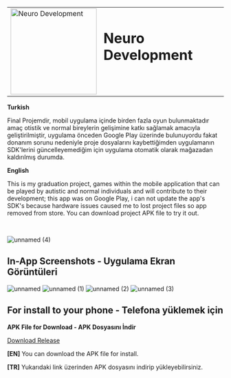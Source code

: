 <table>
  <tr>
    <td>
      <img src="https://github.com/kaanduzbastilar/NeuroDevelopment/assets/70735387/e2a3e83e-b5a0-4d44-a9d3-68cc2f1f5973" alt="Neuro Development" style="width: 200px;">
    </td>
    <td>
      <h1 style="margin-top: 0;">Neuro Development</h1>
    </td>
  </tr>
</table>


**Turkish**

Final Projemdir, mobil uygulama içinde birden fazla oyun bulunmaktadır amaç otistik ve normal bireylerin gelişimine katkı sağlamak amacıyla geliştirilmiştir, uygulama önceden Google Play
üzerinde bulunuyordu fakat donanım sorunu nedeniyle proje dosyalarını kaybettiğimden uygulamanın SDK'lerini güncelleyemediğim için uygulama otomatik olarak mağazadan kaldırılmış durumda.

**English**

This is my graduation project, games within the mobile application that can be played by autistic and normal individuals and will contribute to their development; this app was on Google Play, i can not update the app's SDK's because hardware issues caused me to lost project files so app removed from store.
You can download project APK file to try it out.




<br>


![unnamed (4)](https://github.com/kaanduzbastilar/NeuroDevelopment/assets/70735387/42cd6875-1ec3-463d-ad51-e1613f6b3171)


## In-App Screenshots - Uygulama Ekran Görüntüleri

![unnamed](https://github.com/kaanduzbastilar/NeuroDevelopment/assets/70735387/5b0027fe-a5b0-4d84-a71a-f0eaa65bd691)
![unnamed (1)](https://github.com/kaanduzbastilar/NeuroDevelopment/assets/70735387/9b15c395-8cb2-4dad-9961-26e018839cad)
![unnamed (2)](https://github.com/kaanduzbastilar/NeuroDevelopment/assets/70735387/3c79fdf2-dd3f-47f6-ba11-a21407f609c9)
![unnamed (3)](https://github.com/kaanduzbastilar/NeuroDevelopment/assets/70735387/4bbd9a3e-34bf-4c3f-8031-cab8c5733271)





  
## For install to your phone - Telefona yüklemek için

**APK File for Download - APK Dosyasını İndir**


[Download Release](https://github.com/kaanduzbastilar/Petrol_Otomasyonu/releases/tag/Release)


**[EN]** You can download the APK file for install.


**[TR]** Yukarıdaki link üzerinden APK dosyasını indirip yükleyebilirsiniz.

